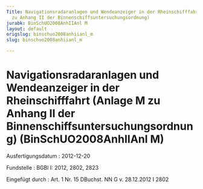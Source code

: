 ```yaml
---
Title: Navigationsradaranlagen und Wendeanzeiger in der Rheinschifffahrt (Anlage M
  zu Anhang II der Binnenschiffsuntersuchungsordnung)
jurabk: BinSchUO2008AnhIIAnl M
layout: default
origslug: binschuo2008anhiianl_m
slug: binschuo2008anhiianl_m

---
```


# Navigationsradaranlagen und Wendeanzeiger in der Rheinschifffahrt (Anlage M zu Anhang II der Binnenschiffsuntersuchungsordnung) (BinSchUO2008AnhIIAnl M)

Ausfertigungsdatum
:   2012-12-20

Fundstelle
:   BGBl I: 2012, 2802, 2823

Eingefügt durch
:   Art. 1 Nr. 15 DBuchst. NN G v. 28.12.2012 I 2802

